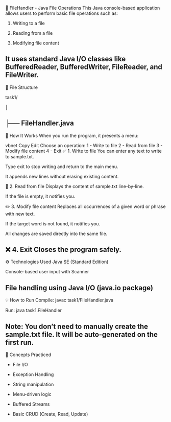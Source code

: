 📄 FileHandler - Java File Operations
This Java console-based application allows users to perform basic file operations such as:

1. Writing to a file

2. Reading from a file

3. Modifying file content

It uses standard Java I/O classes like BufferedReader, BufferedWriter, FileReader, and FileWriter.
---------------------------------------------------------------------------------------------------------------------------
📁 File Structure

task1/

│

├── FileHandler.java
---------------------------------------------------------------------------------------------------------------------------

🚀 How It Works
When you run the program, it presents a menu:

vbnet
Copy
Edit
Choose an operation:
1 - Write to file
2 - Read from file
3 - Modify file content
4 - Exit
✅ 1. Write to file
You can enter any text to write to sample.txt.

Type exit to stop writing and return to the main menu.

It appends new lines without erasing existing content.

📖 2. Read from file
Displays the content of sample.txt line-by-line.

If the file is empty, it notifies you.

✏️ 3. Modify file content
Replaces all occurrences of a given word or phrase with new text.

If the target word is not found, it notifies you.

All changes are saved directly into the same file.

❌ 4. Exit
Closes the program safely.
---------------------------------------------------------------------------------------------------------------------------

⚙️ Technologies Used
Java SE (Standard Edition)

Console-based user input with Scanner

File handling using Java I/O (java.io package)
---------------------------------------------------------------------------------------------------------------------------
💡 How to Run
Compile:
javac task1/FileHandler.java

Run:
java task1.FileHandler

Note: You don’t need to manually create the sample.txt file. It will be auto-generated on the first run.
---------------------------------------------------------------------------------------------------------------------------
🧠 Concepts Practiced
+ File I/O

+ Exception Handling

+ String manipulation

+ Menu-driven logic

+ Buffered Streams

+ Basic CRUD (Create, Read, Update)
